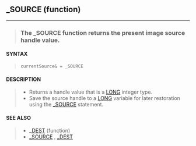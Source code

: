 ## _SOURCE (function)
---
<blockquote>

### The _SOURCE function returns the present image source handle value.

</blockquote>

#### SYNTAX

<blockquote>

`currentSource& = _SOURCE`

</blockquote>

#### DESCRIPTION

<blockquote>

* Returns a handle value that is a [LONG](./LONG.md) integer type.
* Save the source handle to a [LONG](./LONG.md) variable for later restoration using the [_SOURCE](./_SOURCE.md) statement.


</blockquote>

#### SEE ALSO

<blockquote>

* [_DEST](./_DEST.md) (function)
* [_SOURCE](./_SOURCE.md) , [_DEST](./_DEST.md)

</blockquote>
